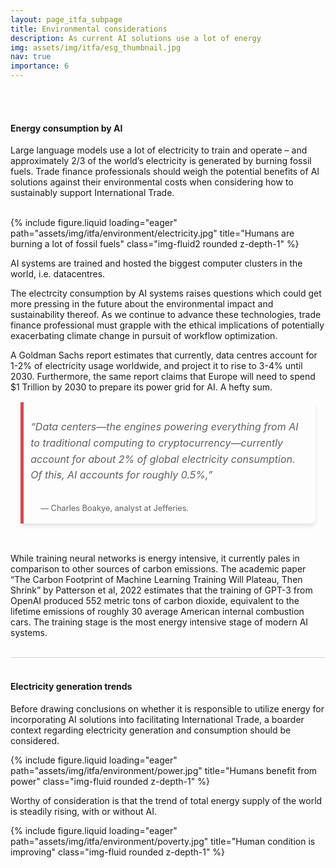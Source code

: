 ```yaml
---
layout: page_itfa_subpage
title: Environmental considerations 
description: As current AI solutions use a lot of energy
img: assets/img/itfa/esg_thumbnail.jpg
nav: true
importance: 6
---
```


<br>
<br>

#### Energy consumption by AI

Large language models use a lot of electricity to train and operate – and approximately 2/3 of the world’s electricity is generated by burning fossil fuels. Trade finance professionals should weigh the potential benefits of AI solutions against their environmental costs when considering how to sustainably support International Trade.

<br>
<div class="row">
    <div class="col-sm mt-3 mt-md-0">
        {% include figure.liquid loading="eager" path="assets/img/itfa/environment/electricity.jpg" title="Humans are burning a lot of fossil fuels" class="img-fluid2 rounded z-depth-1" %}
    </div>
</div>

AI systems are trained and hosted the biggest computer clusters in the world, i.e. datacentres. 

The electrcity consumption by AI systems raises questions which could get more pressing in the future about the environmental impact and sustainability thereof. As we continue to advance these technologies, trade finance professional must grapple with the ethical implications of potentially exacerbating climate change in pursuit of workflow optimization.

A Goldman Sachs report estimates that currently, data centres account for 1-2% of electricity usage worldwide, and project it to rise to 3-4% until 2030. Furthermore, the same report claims that Europe will need to spend $1 Trillion by 2030 to prepare its power grid for AI. A hefty sum.


<div style="max-width: 830px; margin: 1rem auto; padding: 0 1rem;">
  <blockquote style="background-color: transparent; border-left: 5px solid #d64a4a; padding: 0.7rem; padding-bottom: 0.1rem; margin: 0; border-radius: 0 8px 8px 0; box-shadow: 0 4px 6px rgba(0, 0, 0, 0.1); transition: transform 0.2s ease-in-out;">
    <p style="font-size: 1rem; line-height: 1.6; color: inherit; font-style: italic;">“Data centers—the engines powering everything from AI to traditional computing to cryptocurrency—currently account for about 2% of global electricity consumption. Of this, AI accounts for roughly 0.5%,” 
    </p>
    <footer style="font-size: 0.8rem; padding: 1rem; text-align: left;">— Charles Boakye, analyst at Jefferies.</footer>
  </blockquote>
</div>

<br>

While training neural networks is energy intensive, it currently pales in comparison to other sources of carbon emissions. The academic paper “The Carbon Footprint of Machine Learning Training Will Plateau, Then Shrink” by Patterson et al, 2022 estimates that the training of GPT-3 from OpenAI produced 552 metric tons of carbon dioxide, equivalent to the lifetime emissions of roughly 30 average American internal combustion cars. The training stage is the most energy intensive stage of modern AI systems.

<br>
<div style="height: 1px; width: min(800px, 100%); padding: 0 5px; box-sizing: border-box; background-color: lightgray;"></div>
<br>

#### Electricity generation trends

Before drawing conclusions on whether it is responsible to utilize energy for incorporating AI solutions into facilitating International Trade, a boarder context regarding electricity generation and consumption should be considered.

<div class="row">
    <div class="col-sm mt-3 mt-md-0">
        {% include figure.liquid loading="eager" path="assets/img/itfa/environment/power.jpg" title="Humans benefit from power" class="img-fluid rounded z-depth-1" %}
    </div>
</div>

Worthy of consideration is that the trend of total energy supply of the world is steadily rising, with or without AI.

<div class="row">
    <div class="col-sm mt-3 mt-md-0">
        {% include figure.liquid loading="eager" path="assets/img/itfa/environment/poverty.jpg" title="Human condition is improving" class="img-fluid rounded z-depth-1" %}
    </div>
</div>

<br>